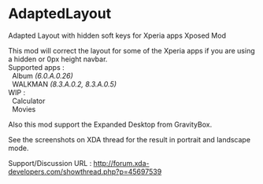 AdaptedLayout
=============

Adapted Layout with hidden soft keys for Xperia apps Xposed Mod

This mod will correct the layout for some of the Xperia apps if you are using a hidden or 0px height navbar.<br>
Supported apps :<br>
&nbsp;&nbsp;Album <i>(6.0.A.0.26)</i><br>
&nbsp;&nbsp;WALKMAN <i>(8.3.A.0.2, 8.3.A.0.5)</i><br>
WIP :<br>
&nbsp;&nbsp;Calculator<br>
&nbsp;&nbsp;Movies<br>

Also this mod support the Expanded Desktop from GravityBox.

See the screenshots on XDA thread for the result in portrait and landscape mode.

Support/Discussion URL : http://forum.xda-developers.com/showthread.php?p=45697539

